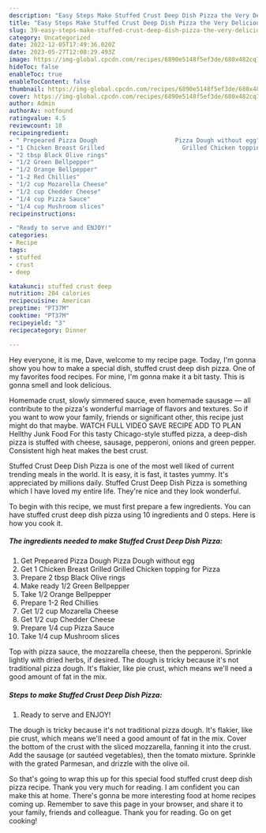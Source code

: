 ```yaml
---
description: "Easy Steps Make Stuffed Crust Deep Dish Pizza the Very Delicious"
title: "Easy Steps Make Stuffed Crust Deep Dish Pizza the Very Delicious"
slug: 39-easy-steps-make-stuffed-crust-deep-dish-pizza-the-very-delicious
category: Uncategorized
date: 2022-12-05T17:49:36.020Z
date: 2023-05-27T12:08:29.493Z
image: https://img-global.cpcdn.com/recipes/6890e5148f5ef3de/680x482cq70/stuffed-crust-deep-dish-pizza-recipe-main-photo.jpg
hideToc: false
enableToc: true
enableTocContent: false
thumbnail: https://img-global.cpcdn.com/recipes/6890e5148f5ef3de/680x482cq70/stuffed-crust-deep-dish-pizza-recipe-main-photo.jpg
cover: https://img-global.cpcdn.com/recipes/6890e5148f5ef3de/680x482cq70/stuffed-crust-deep-dish-pizza-recipe-main-photo.jpg
author: Admin
authorAv: notfound
ratingvalue: 4.5
reviewcount: 18
recipeingredient:
- " Prepeared Pizza Dough                      Pizza Dough without egg"
- "1 Chicken Breast Grilled                      Grilled Chicken topping for Pizza"
- "2 tbsp Black Olive rings"
- "1/2 Green Bellpepper"
- "1/2 Orange Bellpepper"
- "1-2 Red Chillies"
- "1/2 cup Mozarella Cheese"
- "1/2 cup Chedder Cheese"
- "1/4 cup Pizza Sauce"
- "1/4 cup Mushroom slices"
recipeinstructions:

- "Ready to serve and ENJOY!"
categories:
- Recipe
tags:
- stuffed
- crust
- deep

katakunci: stuffed crust deep 
nutrition: 204 calories
recipecuisine: American
preptime: "PT37M"
cooktime: "PT37M"
recipeyield: "3"
recipecategory: Dinner

---
```



Hey everyone, it is me, Dave, welcome to my recipe page. Today, I'm gonna show you how to make a special dish, stuffed crust deep dish pizza. One of my favorites food recipes. For mine, I'm gonna make it a bit tasty. This is gonna smell and look delicious.

Homemade crust, slowly simmered sauce, even homemade sausage — all contribute to the pizza&#39;s wonderful marriage of flavors and textures. So if you want to wow your family, friends or significant other, this recipe just might do that maybe. WATCH FULL VIDEO SAVE RECIPE ADD TO PLAN Hellthy Junk Food For this tasty Chicago-style stuffed pizza, a deep-dish pizza is stuffed with cheese, sausage, pepperoni, onions and green pepper. Consistent high heat makes the best crust.

Stuffed Crust Deep Dish Pizza is one of the most well liked of current trending meals in the world. It is easy, it is fast, it tastes yummy. It's appreciated by millions daily. Stuffed Crust Deep Dish Pizza is something which I have loved my entire life. They're nice and they look wonderful.


To begin with this recipe, we must first prepare a few ingredients. You can have stuffed crust deep dish pizza using 10 ingredients and 0 steps. Here is how you cook it.

<!--inarticleads1-->

##### The ingredients needed to make Stuffed Crust Deep Dish Pizza:

1. Get  Prepeared Pizza Dough                      Pizza Dough without egg
1. Get 1 Chicken Breast Grilled                      Grilled Chicken topping for Pizza
1. Prepare 2 tbsp Black Olive rings
1. Make ready 1/2 Green Bellpepper
1. Take 1/2 Orange Bellpepper
1. Prepare 1-2 Red Chillies
1. Get 1/2 cup Mozarella Cheese
1. Get 1/2 cup Chedder Cheese
1. Prepare 1/4 cup Pizza Sauce
1. Take 1/4 cup Mushroom slices


Top with pizza sauce, the mozzarella cheese, then the pepperoni. Sprinkle lightly with dried herbs, if desired. The dough is tricky because it&#39;s not traditional pizza dough. It&#39;s flakier, like pie crust, which means we&#39;ll need a good amount of fat in the mix. 

<!--inarticleads2-->

##### Steps to make Stuffed Crust Deep Dish Pizza:


1. Ready to serve and ENJOY!

The dough is tricky because it&#39;s not traditional pizza dough. It&#39;s flakier, like pie crust, which means we&#39;ll need a good amount of fat in the mix. Cover the bottom of the crust with the sliced mozzarella, fanning it into the crust. Add the sausage (or sautéed vegetables), then the tomato mixture. Sprinkle with the grated Parmesan, and drizzle with the olive oil. 

So that's going to wrap this up for this special food stuffed crust deep dish pizza recipe. Thank you very much for reading. I am confident you can make this at home. There's gonna be more interesting food at home recipes coming up. Remember to save this page in your browser, and share it to your family, friends and colleague. Thank you for reading. Go on get cooking!

